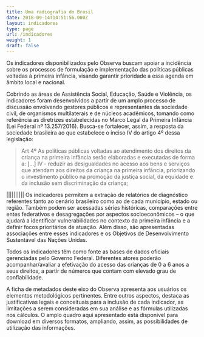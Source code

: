 ```yaml
---
title: Uma radiografia do Brasil
date: 2018-09-14T14:51:56.000Z
layout: indicadores
type: page
url: /indicadores
weight: 1
draft: false
---
```

Os indicadores disponibilizados pelo Observa buscam apoiar a incidência sobre os processos de formulação e implementação das políticas públicas voltadas à primeira infância, visando garantir prioridade a essa agenda em âmbito local e nacional.

Cobrindo as áreas de Assistência Social, Educação, Saúde e Violência, os indicadores foram desenvolvidos a partir de um amplo processo de discussão envolvendo gestores públicos e representantes da sociedade civil, de organismos multilaterais e de núcleos acadêmicos, tomando como referência as diretrizes estabelecidas no Marco Legal da Primeira Infância (Lei Federal nº 13.257/2016). Busca-se fortalecer, assim, a resposta da sociedade brasileira ao que estabelece o inciso IV do artigo 4º dessa legislação:

> Art 4º As políticas públicas voltadas ao atendimento dos direitos da criança na primeira infância serão elaboradas e executadas de forma a: [...] IV - reduzir as desigualdades no acesso aos bens e serviços que atendam aos direitos da criança na primeira infância, priorizando o investimento público na promoção da justiça social, da equidade e da inclusão sem discriminação da criança;


||||||||||
Os indicadores permitem a extração de relatórios de diagnóstico referentes tanto ao cenário brasileiro como ao de cada município, estado ou região. Também podem ser acessadas séries históricas, comparações entre entes federativos e desagregações por aspectos socioeconômicos – o que ajudará a identificar vulnerabilidades no contexto da primeira infância e a definir focos prioritários de atuação. Além disso, são apresentadas associações entre esses indicadores e os Objetivos de Desenvolvimento Sustentável das Nações Unidas.

Todos os indicadores têm como fonte as bases de dados oficiais gerenciadas pelo Governo Federal. Diferentes atores poderão acompanhar/avaliar a efetivação do acesso das crianças de 0 a 6 anos a seus direitos, a partir de números que contam com elevado grau de confiabilidade.

A ficha de metadados deste eixo do Observa apresenta aos usuários os elementos metodológicos pertinentes. Entre outros aspectos, destaca as justificativas legais e conceituais para a inclusão de cada indicador, as limitações a serem consideradas em sua análise e as fórmulas utilizadas nos cálculos. O amplo quadro aqui apresentado está disponível para download em diversos formatos, ampliando, assim, as possibilidades de utilização das informações.
